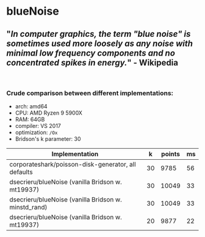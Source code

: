 # blueNoise

## "*In computer graphics, the term "blue noise" is sometimes used more loosely as any noise with minimal low frequency components and no concentrated spikes in energy.*" - Wikipedia
</br>

### Crude comparison between different implementations:
- arch: amd64
- CPU: AMD Ryzen 9 5900X
- RAM: 64GB
- compiler: VS 2017
- optimization: `/Ox`
- Bridson's k parameter: 30

Implementation | k | points | ms
--- | --- | --- | ---
corporateshark/poisson-disk-generator, all defaults | 30 | 9785 | 56
dsecrieru/blueNoise (vanilla Bridson w. mt19937) | 30 | 10049 | 33
dsecrieru/blueNoise (vanilla Bridson w. minstd_rand) | 30 | 10049 | 33
dsecrieru/blueNoise (vanilla Bridson w. mt19937) | 20 | 9877 | 22
